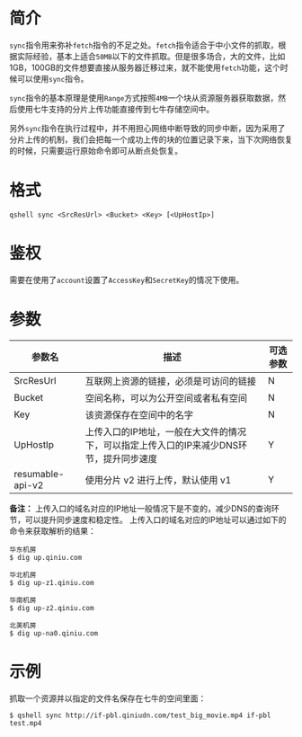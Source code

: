# 简介

`sync`指令用来弥补`fetch`指令的不足之处。`fetch`指令适合于中小文件的抓取，根据实际经验，基本上适合`50MB`以下的文件抓取。但是很多场合，大的文件，比如1GB，100GB的文件想要直接从服务器迁移过来，就不能使用`fetch`功能，这个时候可以使用`sync`指令。

`sync`指令的基本原理是使用`Range`方式按照`4MB`一个块从资源服务器获取数据，然后使用七牛支持的分片上传功能直接传到七牛存储空间中。

另外`sync`指令在执行过程中，并不用担心网络中断导致的同步中断，因为采用了分片上传的机制，我们会把每一个成功上传的块的位置记录下来，当下次网络恢复的时候，只需要运行原始命令即可从断点处恢复。

# 格式

```
qshell sync <SrcResUrl> <Bucket> <Key> [<UpHostIp>]
```

# 鉴权

需要在使用了`account`设置了`AccessKey`和`SecretKey`的情况下使用。

# 参数

|参数名|描述|可选参数|
|-----|-----|------|
|SrcResUrl|互联网上资源的链接，必须是可访问的链接|N|
|Bucket|空间名称，可以为公开空间或者私有空间|N|
|Key|该资源保存在空间中的名字|N|
|UpHostIp|上传入口的IP地址，一般在大文件的情况下，可以指定上传入口的IP来减少DNS环节，提升同步速度|Y|
|resumable-api-v2|使用分片 v2 进行上传，默认使用 v1|Y|


**备注：**
上传入口的域名对应的IP地址一般情况下是不变的，减少DNS的查询环节，可以提升同步速度和稳定性。
上传入口的域名对应的IP地址可以通过如下的命令来获取解析的结果：

```
华东机房
$ dig up.qiniu.com

华北机房
$ dig up-z1.qiniu.com

华南机房
$ dig up-z2.qiniu.com

北美机房
$ dig up-na0.qiniu.com
```

# 示例

抓取一个资源并以指定的文件名保存在七牛的空间里面：

```
$ qshell sync http://if-pbl.qiniudn.com/test_big_movie.mp4 if-pbl test.mp4

```
